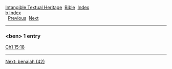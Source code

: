 [Intangible Textual Heritage](../../index)  [Bible](../index) 
[Index](index)   
[b Index](_b_)  
  [Previous](c01270)  [Next](c01272) 

------------------------------------------------------------------------

### &lt;ben&gt; 1 entry

[Ch1 15:18](../kjv/ch1015.htm#018)  

------------------------------------------------------------------------

[Next: benaiah (42)](c01272)
